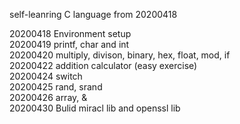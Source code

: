 self-leanring C language from 20200418

20200418 Environment setup\
20200419 printf, char and int\
20200420 multiply, divison, binary, hex, float, mod, if\
20200422 addition calculator (easy exercise)\
20200424 switch\
20200425 rand, srand\
20200426 array, &\
20200430 Bulid miracl lib and openssl lib
